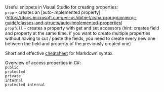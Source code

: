 Useful snippets in Visual Studio for creating properties:  
`prop` - creates an [auto-implemented property] (https://docs.microsoft.com/en-us/dotnet/csharp/programming-guide/classes-and-structs/auto-implemented-properties)  
`propfull` - creates a property with get and set accessors (hint: creates field and property at the same time. if you want to create multiple properties without having to cut / paste the fields, you need to create every new one between the field and property of the previously created one)

Short and effective [cheatsheet](https://github.com/adam-p/markdown-here/wiki/Markdown-Cheatsheet) for Markdown syntax.

Overview of access properties in C#:  
`public`  
`protected`  
`private`  
`internal`  
`protected internal`  
